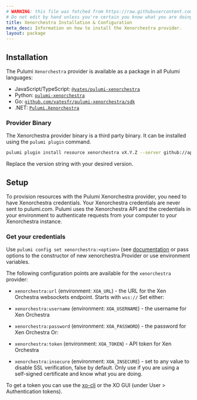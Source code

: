```yaml
---
# WARNING: this file was fetched from https://raw.githubusercontent.com/vatesfr/pulumi-xenorchestra/v1.5.2/docs/installation-configuration.md
# Do not edit by hand unless you're certain you know what you are doing!
title: Xenorchestra Installation & Configuration
meta_desc: Information on how to install the Xenorchestra provider.
layout: package
---
```


## Installation

The Pulumi `Xenorchestra` provider is available as a package in all Pulumi languages:

* JavaScript/TypeScript: [`@vates/pulumi-xenorchestra`](https://www.npmjs.com/package/@vates/pulumi-xenorchestra)
* Python: [`pulumi-xenorchestra`](https://pypi.org/project/pulumi-xenorchestra/)
* Go: [`github.com/vatesfr/pulumi-xenorchestra/sdk`](https://pkg.go.dev/github.com/vatesfr/pulumi-xenorchestra/sdk)
* .NET: [`Pulumi.Xenorchestra`](https://www.nuget.org/packages/Pulumi.Xenorchestra)

### Provider Binary

The Xenorchestra provider binary is a third party binary. It can be installed using the `pulumi plugin` command.

```bash
pulumi plugin install resource xenorchestra vX.Y.Z --server github://api.github.com/vatesfr/pulumi-xenorchestra
```

Replace the version string with your desired version.

## Setup

To provision resources with the Pulumi Xenorchestra provider, you need to have Xenorchestra credentials.
Your Xenorchestra credentials are never sent to pulumi.com. Pulumi uses the Xenorchestra API and the credentials in your environment to authenticate requests from your computer to your Xenorchestra instance.

### Get your credentials

Use `pulumi config set xenorchestra:<option>` (see [documentation](https://www.pulumi.com/docs/concepts/config/) or pass options to the constructor of new xenorchestra.Provider or use environment variables.

The following configuration points are available for the `xenorchestra` provider:

- `xenorchestra:url` (environment: `XOA_URL`) - the URL for the Xen Orchestra websockets endpoint. Starts with `wss://`
Set either:
- `xenorchestra:username` (environment: `XOA_USERNAME`) - the username for Xen Orchestra
- `xenorchestra:password` (environment: `XOA_PASSWORD`) - the password for Xen Orchestra
Or:
- `xenorchestra:token` (environment: `XOA_TOKEN`) - API token for Xen Orchestra

- `xenorchestra:insecure` (environment: `XOA_INSECURE`) - set to any value to disable SSL verification, false by default. Only use if you are using a self-signed certificate and know what you are doing.


To get a token you can use the [xo-cli](https://docs.xen-orchestra.com/architecture#xo-cli-cli) or the XO GUI (under User > Authentication tokens).

